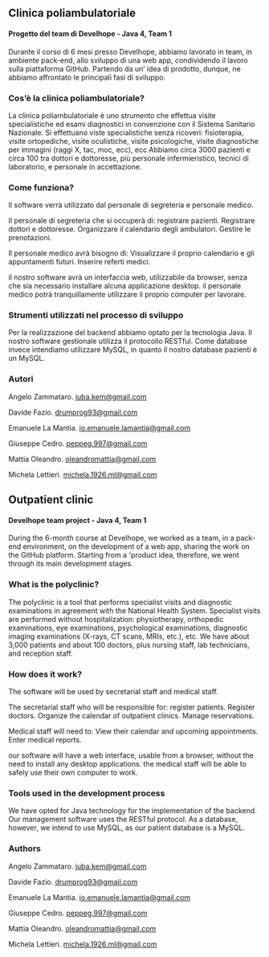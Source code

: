 ## Clinica poliambulatoriale

#### Progetto del team di Develhope - Java 4, Team 1

Durante il corso di 6 mesi presso Develhope, abbiamo lavorato in team, in ambiente pack-end, allo sviluppo di una web app, condividendo il lavoro sulla piattaforma GitHub. Partendo da un’ idea di prodotto, dunque, ne abbiamo affrontato le principali fasi di sviluppo.

### Cos’è la clinica poliambulatoriale?

La clinica poliambulatoriale è uno strumento che effettua visite specialistiche ed esami diagnostici in convenzione con il Sistema Sanitario Nazionale. Si effettuano viste specialistiche senza ricoveri: fisioterapia, visite ortopediche, visite oculistiche, visite psicologiche, visite diagnostiche per immagini (raggi X, tac, moc, ecc), ecc Abbiamo circa 3000 pazienti e circa 100 tra dottori e dottoresse, più personale infermieristico, tecnici di laboratorio, e personale in accettazione.

### Come funziona?

Il software verrà utilizzato dal personale di segreteria e personale medico.

Il personale di segreteria che si occuperà di:
registrare pazienti.
Registrare dottori e dottoresse.
Organizzare il calendario degli ambulatori.
Gestire le prenotazioni.

Il personale medico avrà bisogno di:
Visualizzare il proprio calendario e gli appuntamenti futuri.
Inserire referti medici.

il nostro software avrà un interfaccia web, utilizzabile da browser, senza che sia necessario installare alcuna applicazione desktop. il personale medico potrà tranquillamente utilizzare il proprio computer per lavorare.

### Strumenti utilizzati nel processo di sviluppo

Per la realizzazione del backend abbiamo optato per la tecnologia Java.
Il nostro software gestionale utilizza il protocollo RESTful. Come database invece intendiamo utilizzare MySQL, in quanto il nostro database pazienti è un MySQL.

### Autori

Angelo Zammataro.  juba.kem@gmail.com

Davide Fazio.  drumprog93@gmail.com

Emanuele La Mantia.  io.emanuele.lamantia@gmail.com

Giuseppe Cedro.  peppeg.997@gmail.com

Mattia Oleandro.  oleandromattia@gmail.com

Michela Lettieri.  michela.1926.ml@gmail.com

## Outpatient clinic

#### Develhope team project - Java 4, Team 1

During the 6-month course at Develhope, we worked as a team, in a pack-end environment, on the development of a web app, sharing the work on the GitHub platform. Starting from a 'product idea, therefore, we went through its main development stages.

### What is the polyclinic?

The polyclinic is a tool that performs specialist visits and diagnostic examinations in agreement with the National Health System. Specialist visits are performed without hospitalization: physiotherapy, orthopedic examinations, eye examinations, psychological examinations, diagnostic imaging examinations (X-rays, CT scans, MRIs, etc.), etc. We have about 3,000 patients and about 100 doctors, plus nursing staff, lab technicians, and reception staff.

### How does it work?

The software will be used by secretarial staff and medical staff.

The secretarial staff who will be responsible for:
register patients.
Register doctors.
Organize the calendar of outpatient clinics.
Manage reservations.

Medical staff will need to:
View their calendar and upcoming appointments.
Enter medical reports.

our software will have a web interface, usable from a browser, without the need to install any desktop applications. the medical staff will be able to safely use their own computer to work.

### Tools used in the development process

We have opted for Java technology for the implementation of the backend.
Our management software uses the RESTful protocol. As a database, however, we intend to use MySQL, as our patient database is a MySQL.

### Authors

Angelo Zammataro.  juba.kem@gmail.com

Davide Fazio.  drumprog93@gmail.com

Emanuele La Mantia.  io.emanuele.lamantia@gmail.com

Giuseppe Cedro.  peppeg.997@gmail.com

Mattia Oleandro.  oleandromattia@gmail.com

Michela Lettieri.  michela.1926.ml@gmail.com